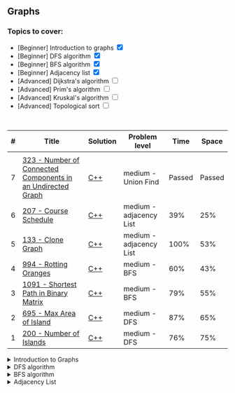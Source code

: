 ## Graphs 

### Topics to cover:
- [Beginner] Introduction to graphs <input type="checkbox" checked></button>
- [Beginner] DFS algorithm <input type="checkbox" checked></button>
- [Beginner] BFS algorithm <input type="checkbox" checked></button>
- [Beginner] Adjacency list <input type="checkbox" checked></button>
- [Advanced] Dijkstra's algorithm <input type="checkbox"></button>
- [Advanced] Prim's algorithm <input type="checkbox"></button>
- [Advanced] Kruskal's algorithm <input type="checkbox"></button>
- [Advanced] Topological sort <input type="checkbox"></button>

<br>

| # | Title | Solution | Problem level | Time | Space |
|---| ----- | -------- | ------------- | ---- | ----- |
|  |  |  |  |  |  |
| 7 | [323 - Number of Connected Components in an Undirected Graph](https://leetcode.com/problems/number-of-connected-components-in-an-undirected-graph/description/) | [C++](https://github.com/Akadil/leetcode/blob/main/graphs/323_numberConnectedComponentsUndirectedGraph.cpp) | medium - Union Find | Passed | Passed |
| 6 | [207 - Course Schedule](https://leetcode.com/problems/course-schedule/description/) | [C++](https://github.com/Akadil/leetcode/blob/main/graphs/207_courseSchedule.cpp) | medium - adjacency List | 39% | 25% |
| 5 | [133 - Clone Graph](https://leetcode.com/problems/clone-graph/description/) | [C++](https://github.com/Akadil/leetcode/blob/main/graphs/133_cloneGraph.cpp) | medium - adjacency List | 100% | 53% |
| 4 | [994 - Rotting Oranges](https://leetcode.com/problems/rotting-oranges/description/) | [C++](https://github.com/Akadil/leetcode/blob/main/graphs/994_rottingOranges.cpp) | medium - BFS | 60% | 43% |
| 3 | [1091 - Shortest Path in Binary Matrix](https://leetcode.com/problems/shortest-path-in-binary-matrix/description/) | [C++](https://github.com/Akadil/leetcode/blob/main/graphs/1091_shortestPathInMatrix.cpp) | medium - BFS | 79% | 55% |
| 2 | [695 - Max Area of Island](https://leetcode.com/problems/max-area-of-island/) | [C++](https://github.com/Akadil/leetcode/blob/main/graphs/695_maxAreaOfIsland.cpp) | medium - DFS | 87% | 65% |
| 1 | [200 - Number of Islands](https://leetcode.com/problems/number-of-islands/description/) | [C++](https://github.com/Akadil/leetcode/blob/main/graphs/200_numberOfIslands.cpp) | medium - DFS | 76% | 75% |


<!-------------- Introduction to Graphs ------------->
<details>
<summary>Introduction to Graphs</summary>

---
It seems like the graphs should be represented as tree nodes, but in the problems, it is represented as an integer to represent several nodes and a matrix to represent edges. 

---
</details>

<!-------------- DFS algorithm ---------------------->
<details>
<summary>DFS algorithm</summary>

---
The main idea is to make a recursion. I use it when I need to check every solution. Recursion, where each function runs the recursion for each possible way

---
</details>

<!-------------- BFS algorithm ---------------------->
<details>
<summary>BFS algorithm</summary>

---
Mainly used for shortest path. The idea is that we make one step, and then store all the next steps inside of something (usually a deque). Then we take a step from a deque and repeat

```c++
    int bfs(vector<vector<int>>& grid) {
        int ROWS = grid.size(), COLS = grid[0].size();
        vector<vector<int>> visit(4, vector<int>(4));
        queue<pair<int, int>> queue;
        queue.push(pair<int, int>(0, 0));
        visit[0][0] = 1;

        int length = 0;
        while (queue.size()) {
            int queueLength = queue.size();
            for (int i = 0; i < queueLength; i++) {
                pair<int, int> curPair = queue.front();
                queue.pop();
                int r = curPair.first, c = curPair.second;
                if (r == ROWS - 1 && c == COLS - 1) {
                    return length;
                }

                // We can directly build the four neighbors
                int neighbors[4][2] = {{r, c + 1}, {r, c - 1}, {r + 1, c}, {r - 1, c}};
                for (int j = 0; j < 4; j++) {
                    int newR = neighbors[j][0], newC = neighbors[j][1];
                    if (min(newR, newC) < 0 || newR == ROWS || newC == COLS
                        || visit[newR][newC] || grid[newR][newC]) {
                        continue;
                    }
                    queue.push(pair<int, int>(newR, newC));
                    visit[newR][newC] = 1;
                }
            }
            length++;
        }
    }
```

---
</details>

<!-------------- Adjacency List ---------------------->
<details>
<summary>Adjacency List</summary>

---
<p>
    Works with directed graphs and easiest way of storing the graph. Also it is a first structure to store several directed edges. 
</p>

---
</details>
